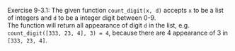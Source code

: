 Exercise 9-3.1: The given function ```count_digit(x, d)``` accepts ```x``` to be a list of integers and ```d``` to be a integer digit between 0-9.  
The function will return all appearance of digit ```d``` in the list, e.g. ```count_digit([333, 23, 4], 3) = 4```, 
because there are 4 appearance of 3 in ```[333, 23, 4]```.
